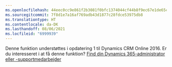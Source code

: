 ```yaml
---
ms.openlocfilehash: 44eec0cc9e861f2b3081f0bfc1374044cf44b8f9ec67e1de65cd29cc27f9ad2e
ms.sourcegitcommit: 7f8d1e7a16af769adb43d1877c28fdce53975db8
ms.translationtype: HT
ms.contentlocale: da-DK
ms.lasthandoff: 08/06/2021
ms.locfileid: "6999939"
---
```

Denne funktion understøttes i opdatering 1 til Dynamics CRM Online 2016. Er du interesseret i at få denne funktion? [Find din Dynamics 365-administrator eller -supportmedarbejder](/dynamics365/customerengagement/on-premises/basics/find-administrator-support)
